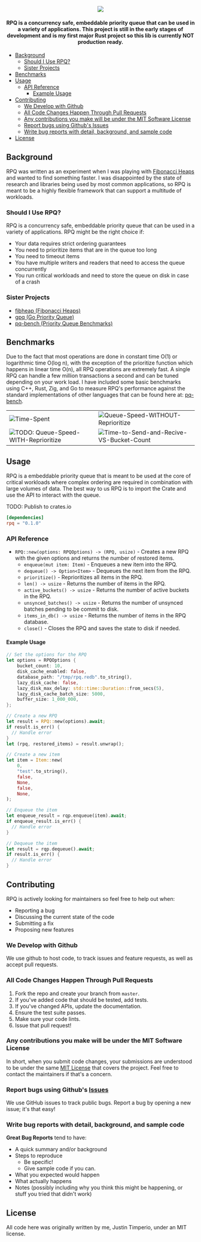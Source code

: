 <p align="center">
  <img src="./docs/rpq.png">
</p>

<h4 align="center">
  RPQ is a concurrency safe, embeddable priority queue that can be used in a variety of applications. This project is still in the early stages of development and is my first major Rust project so this lib is currently NOT production ready.
</h4>


- [Background](#background)
  - [Should I Use RPQ?](#should-i-use-rpq)
  - [Sister Projects](#sister-projects)
- [Benchmarks](#benchmarks)
- [Usage](#usage)
  - [API Reference](#api-reference)
    - [Example Usage](#example-usage)
- [Contributing](#contributing)
  - [We Develop with Github](#we-develop-with-github)
  - [All Code Changes Happen Through Pull Requests](#all-code-changes-happen-through-pull-requests)
  - [Any contributions you make will be under the MIT Software License](#any-contributions-you-make-will-be-under-the-mit-software-license)
  - [Report bugs using Github's Issues](#report-bugs-using-githubs-issues)
  - [Write bug reports with detail, background, and sample code](#write-bug-reports-with-detail-background-and-sample-code)
- [License](#license)


## Background
RPQ was written as an experiment when I was playing with [Fibonacci Heaps](https://en.wikipedia.org/wiki/Fibonacci_heap) and wanted to find something faster. I was disappointed by the state of research and libraries being used by most common applications, so RPQ is meant to be a highly flexible framework that can support a multitude of workloads.

### Should I Use RPQ?
RPQ is a concurrency safe, embeddable priority queue that can be used in a variety of applications. RPQ might be the right choice if:
- Your data requires strict ordering guarantees
- You need to prioritize items that are in the queue too long 
- You need to timeout items
- You have multiple writers and readers that need to access the queue concurrently
- You run critical workloads and need to store the queue on disk in case of a crash

### Sister Projects 
- [fibheap (Fibonacci Heaps)](https://github.com/JustinTimperio/fibheap)
- [gpq (Go Priority Queue)](https://github.com/JustinTimperio/gpq)
- [pq-bench (Priority Queue Benchmarks)](https://github.com/JustinTimperio/pq-bench)

## Benchmarks
Due to the fact that most operations are done in constant time O(1) or logarithmic time O(log n), with the exception of the prioritize function which happens in linear time O(n), all RPQ operations are extremely fast. A single RPQ can handle a few million transactions a second and can be tuned depending on your work load. I have included some basic benchmarks using C++, Rust, Zig, and Go to measure RPQ's performance against the standard implementations of other languages that can be found here at: [pq-bench](https://github.com/JustinTimperio/pq-bench). 

|                                                                                                             |                                                                                                 |
|-------------------------------------------------------------------------------------------------------------|-------------------------------------------------------------------------------------------------|
| ![Time-Spent](https://github.com/JustinTimperio/pq-bench/blob/master/docs/Time-Spent-vs-Implementation.png) | ![Queue-Speed-WITHOUT-Reprioritize](./docs/Queue-Speed-Without-Prioritize.png)                  |
| ![TODO: Queue-Speed-WITH-Reprioritize](./docs/Queue-Speed-With-Prioritize.png)                              | ![Time-to-Send-and-Recive-VS-Bucket-Count](./docs/Time-to-Send-and-Receive-VS-Bucket-Count.png) |

## Usage
RPQ is a embeddable priority queue that is meant to be used at the core of critical workloads where complex ordering are required in combination with large volumes of data. The best way to us RPQ is to import the Crate and use the API to interact with the queue.

TODO: Publish to crates.io

```toml
[dependencies]
rpq = "0.1.0"
```

### API Reference
- `RPQ::new(options: RPQOptions) -> (RPQ, usize)` - Creates a new RPQ with the given options and returns the number of restored items.
  - `enqueue(mut item: Item)` - Enqueues a new item into the RPQ.
  - `dequeue() -> Option<Item>` - Dequeues the next item from the RPQ.
  - `prioritize()` - Reprioritizes all items in the RPQ.
  - `len() -> usize` - Returns the number of items in the RPQ.
  - `active_buckets() -> usize` - Returns the number of active buckets in the RPQ.
  - `unsynced_batches() -> usize` - Returns the number of unsynced batches pending to be commit to disk.
  - `items_in_db() -> usize` - Returns the number of items in the RPQ database.
  - `close()` - Closes the RPQ and saves the state to disk if needed.


#### Example Usage
```rust
// Set the options for the RPQ
let options = RPQOptions {
    bucket_count: 10,
    disk_cache_enabled: false,
    database_path: "/tmp/rpq.redb".to_string(),
    lazy_disk_cache: false,
    lazy_disk_max_delay: std::time::Duration::from_secs(5),
    lazy_disk_cache_batch_size: 5000,
    buffer_size: 1_000_000,
};

// Create a new RPQ
let result = RPQ::new(options).await;
if result.is_err() {
  // Handle error
}
let (rpq, restored_items) = result.unwrap();

// Create a new item
let item = Item::new(
    0,
    "test".to_string(),
    false,
    None,
    false,
    None,
);

// Enqueue the item
let enqueue_result = rqp.enqueue(item).await;
if enqueue_result.is_err() {
  // Handle error
}

// Dequeue the item
let result = rqp.dequeue().await;
if result.is_err() {
  // Handle error
}
```

## Contributing
RPQ is actively looking for maintainers so feel free to help out when:

- Reporting a bug
- Discussing the current state of the code
- Submitting a fix
- Proposing new features

### We Develop with Github
We use github to host code, to track issues and feature requests, as well as accept pull requests.

### All Code Changes Happen Through Pull Requests
1. Fork the repo and create your branch from `master`.
2. If you've added code that should be tested, add tests.
3. If you've changed APIs, update the documentation.
4. Ensure the test suite passes.
5. Make sure your code lints.
6. Issue that pull request!

### Any contributions you make will be under the MIT Software License
In short, when you submit code changes, your submissions are understood to be under the same [MIT License](http://choosealicense.com/licenses/mit/) that covers the project. Feel free to contact the maintainers if that's a concern.

### Report bugs using Github's [Issues](https://github.com/JustinTimperio/rpq/issues)
We use GitHub issues to track public bugs. Report a bug by opening a new issue; it's that easy!

### Write bug reports with detail, background, and sample code
**Great Bug Reports** tend to have:

- A quick summary and/or background
- Steps to reproduce
  - Be specific!
  - Give sample code if you can.
- What you expected would happen
- What actually happens
- Notes (possibly including why you think this might be happening, or stuff you tried that didn't work)


## License
All code here was originally written by me, Justin Timperio, under an MIT license.